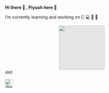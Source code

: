 **Hi there 👋 , Piyush here :boy:**

I’m currently learning and working on C :computer: 🔭 🌱 

 <img style="display: block;-webkit-user-select: none;margin: auto;cursor: zoom-in;background-color: hsl(0, 0%, 90%);" src="https://user-images.githubusercontent.com/33700292/101157406-eec79080-35de-11eb-9543-5c57727a309b.gif" width="150" height="146">slot

 <img src="https://c.tenor.com/RpihrRIdVHoAAAAC/wave.gif" width="25" height="30.34966592427617" alt="Wave GIF - Wave GIFs" style="max-width: 104px;">



